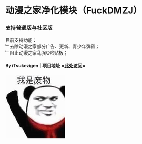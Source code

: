 # 动漫之家净化模块（FuckDMZJ）
### 支持普通版与社区版

目前支持功能：<br>
﹂去除动漫之家部分广告、更新、青少年弹窗；<br>
﹂阻止动漫之家乱强○粘贴板；
#### By iTsukezigen | 项目地址 »[此处访问](https://github.com/cokkeijigen/FuckDMZJ)«

![Image text](https://raw.githubusercontent.com/Xposed-Modules-Repo/ss.colytitse.fuckdmzj/main/image.jpg)
